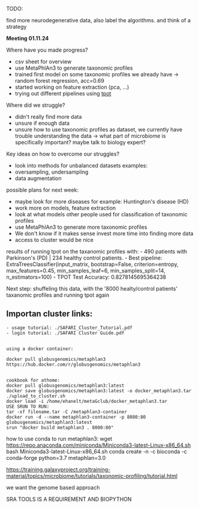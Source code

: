 TODO:


find more neurodegenerative data, also label the algorithms. and think of a strategy


**Meeting 01.11.24**

Where have you made progress?

- csv sheet for overview
- use MetaPhlAn3 to generate taxonomic profiles
- trained first model on some taxonomic profiles we already have
    -> random forest regression, acc=0.69
- started working on feature extraction (pca, ...)
- trying out different pipelines using [tpot](http://epistasislab.github.io/tpot/)


Where did we struggle?
- didn't really find more data
- unsure if enough data
- unsure how to use taxonomic profiles as dataset, we currently have trouble understanding the data
    -> what part of microbiome is specifically important? maybe talk to biology expert?

Key ideas on how to overcome our struggles?

- look into methods for unbalanced datasets
examples:
- oversampling, undersampling
- data augmentation

possible plans for next week:
- maybe look for more diseases for example: Huntington's disease (HD)
- work more on models, feature extraction
- look at what models other people used for classification of taxonomic profiles
- use MetaPhIAn3 to generate more taxonomic profiles
- We don't know if it makes sense invest more time into finding more data
- access to cluster would be nice


results of running tpot on the taxanomic profiles with:
    - 490 patients with Parkinson's (PD) | 234 healthy control patients.
    - Best pipeline: ExtraTreesClassifier(input_matrix, bootstrap=False, criterion=entropy, max_features=0.45, min_samples_leaf=6, min_samples_split=14, n_estimators=100)
    - TPOT Test Accuracy: 0.8278145695364238

Next step:
shuffeling this data, with the '8000 healty/control patients' taxanomic profiles and running tpot again





## Importan cluster links:
    - usage tutorial: ./SAFARI_Cluster_Tutorial.pdf
    - login tutorial: ./SAFARI Cluster Guide.pdf


    using a docker container:

    docker pull globusgenomics/metaphlan3
    https://hub.docker.com/r/globusgenomics/metaphlan3


    cookbook for athome:
    docker pull globusgenomics/metaphlan3:latest
    docker save globusgenomics/metaphlan3:latest -o docker_metaphlan3.tar
    ./upload_to_cluster.sh
    docker load -i /home/ehanelt/metaGclub/docker_metaphlan3.tar
    USE SRUN TO RUN:
    tar -xf filename.tar -C /metaphlan3-container
    docker run -d --name metaphlan3-container -p 8080:80 globusgenomics/metaphlan3:latest
    srun "docker build metaphlan3 . 8080:80"



how to use conda to run metaphlan3:
wget https://repo.anaconda.com/miniconda/Miniconda3-latest-Linux-x86_64.sh
bash Miniconda3-latest-Linux-x86_64.sh
conda create -n <env-name> -c bioconda -c conda-forge python=3.7 metaphlan=3.0


https://training.galaxyproject.org/training-material/topics/microbiome/tutorials/taxonomic-profiling/tutorial.html


we want the genome based approach

SRA TOOLS IS A REQUIREMENT AND BIOPYTHON